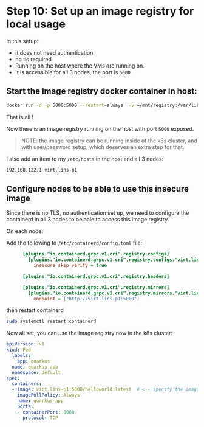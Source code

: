 # Step 10: Set up an image registry for local usage

In this setup:

* it does not need authentication
* no tls required
* Running on the host where the VMs are running on.
* It is accessible for all 3 nodes, the port is `5000`


## Start the image registry docker container in host:

```bash
docker run -d -p 5000:5000 --restart=always  -v ~/mnt/registry:/var/lib/registry --name image-registry registry:2
```

That is all !

Now there is an image registry running on the host with port `5000` exposed.

> NOTE: the image registry can be running inside of the k8s cluster, and with user/password setup, which deserves an extra step for that.

I also add an item to my `/etc/hosts` in the host and all 3 nodes:

```bash
192.168.122.1 virt.lins-p1
```

## Configure nodes to be able to use this insecure image

Since there is no TLS, no authentication set up, we need to configure the containerd in all 3 nodes to be able to access this image registry.

On each node:

Add the following to `/etc/containerd/config.toml` file:

```ini
      [plugins."io.containerd.grpc.v1.cri".registry.configs]
        [plugins."io.containerd.grpc.v1.cri".registry.configs."virt.lins-p1:5000".tls]
          insecure_skip_verify = true

      [plugins."io.containerd.grpc.v1.cri".registry.headers]

      [plugins."io.containerd.grpc.v1.cri".registry.mirrors]
        [plugins."io.containerd.grpc.v1.cri".registry.mirrors."virt.lins-p1:5000"]
          endpoint = ["http://virt.lins-p1:5000"]

```
then restart containerd

```bash
sudo systemctl restart containerd
```

Now all set, you can use the image registry now in the k8s cluster:

```yaml
apiVersion: v1
kind: Pod
  labels:
    app: quarkus
  name: quarkus-app
  namespace: default
spec:
  containers:
  - image: virt.lins-p1:5000/helloworld:latest  # <-- specify the image in the new registry.
    imagePullPolicy: Always
    name: quarkus-app
    ports:
    - containerPort: 8080
      protocol: TCP
```
